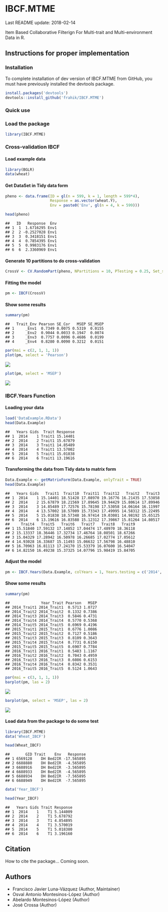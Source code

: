 IBCF.MTME
================
Last README update: 2018-02-14

Item Based Collaborative Filterign For Multi-trait and Multi-environment Data in R.

Instructions for proper implementation
--------------------------------------

### Installation

To complete installation of dev version of IBCF.MTME from GitHub, you must have previously installed the devtools package.

``` r
install.packages('devtools')
devtools::install_github('frahik/IBCF.MTME')
```

### Quick use

### Load the package

``` r
library(IBCF.MTME)
```

### Cross-validation IBCF

#### Load example data

``` r
library(BGLR)
data(wheat)
```

#### Get DataSet in Tidy data form

``` r
pheno <- data.frame(ID = gl(n = 599, k = 1, length = 599*4),
                    Response = as.vector(wheat.Y),
                    Env = paste0('Env', gl(n = 4, k = 599)))

head(pheno)
```

    ##   ID   Response  Env
    ## 1  1  1.6716295 Env1
    ## 2  2 -0.2527028 Env1
    ## 3  3  0.3418151 Env1
    ## 4  4  0.7854395 Env1
    ## 5  5  0.9983176 Env1
    ## 6  6  2.3360969 Env1

#### Generate 10 partitions to do cross-validation

``` r
CrossV <- CV.RandomPart(pheno, NPartitions = 10, PTesting = 0.25, Set_seed = 123)
```

#### Fitting the model

``` r
pm <- IBCF(CrossV)
```

#### Show some results

``` r
summary(pm)
```

    ##   Trait_Env Pearson SE_Cor   MSEP SE_MSEP
    ## 1     _Env1  0.7349 0.0075 0.5319  0.0155
    ## 2     _Env2  0.9044 0.0033 0.1947  0.0074
    ## 3     _Env3  0.7757 0.0096 0.4686  0.0199
    ## 4     _Env4  0.8280 0.0090 0.3212  0.0151

``` r
par(mai = c(2, 1, 1, 1))
plot(pm, select = 'Pearson')
```

![](README_files/figure-markdown_github-ascii_identifiers/unnamed-chunk-6-1.png)

``` r
plot(pm, select = 'MSEP')
```

![](README_files/figure-markdown_github-ascii_identifiers/unnamed-chunk-6-2.png)

### IBCF.Years Function

#### Loading your data

``` r
load('DataExample.RData')
head(Data.Example)
```

    ##   Years Gids  Trait Response
    ## 1  2014    1 Trait1 15.14401
    ## 2  2014    2 Trait1 15.67879
    ## 3  2014    3 Trait1 14.85489
    ## 4  2014    4 Trait1 13.57002
    ## 5  2014    5 Trait1 15.01838
    ## 6  2014    6 Trait1 13.19616

#### Transforming the data from Tidy data to matrix form

``` r
Data.Example <- getMatrixForm(Data.Example, onlyTrait = TRUE)
head(Data.Example)
```

    ##   Years Gids   Trait1  Trait10  Trait11  Trait12   Trait2   Trait3
    ## 1  2014    1 15.14401 18.51428 17.08970 19.16776 16.21435 17.53858
    ## 2  2014    2 15.67879 18.21569 17.89645 19.94429 15.80614 17.89946
    ## 3  2014    3 14.85489 17.72576 15.78198 17.53058 14.06164 16.11997
    ## 4  2014    4 13.57002 18.57009 15.73343 17.49995 14.58312 15.22495
    ## 5  2014    5 15.01838 18.57348 16.97414 19.03081 14.98192 15.65125
    ## 6  2014    6 13.19616 16.83588 15.12312 17.39867 15.81264 14.80517
    ##     Trait4   Trait5   Trait6   Trait7   Trait8   Trait9
    ## 1 15.51840 17.59132 17.14852 17.04474 17.48970 18.36118
    ## 2 15.13337 18.36446 17.32734 17.46764 18.08501 18.67266
    ## 3 15.04329 17.28942 16.50978 16.26685 17.02774 17.05612
    ## 4 14.93028 16.33687 15.11493 15.06632 17.56798 16.48810
    ## 5 16.70963 16.81113 17.24170 15.53379 16.07600 16.54047
    ## 6 14.82150 16.49238 15.37325 14.07796 15.98419 15.84705

#### Adjust the model

``` r
pm <- IBCF.Years(Data.Example, colYears = 1, Years.testing = c('2014', '2015', '2016'), Traits.testing = c('Trait1', 'Trait2', 'Trait3', 'Trait4', "Trait5"))
```

#### Show some results

``` r
summary(pm)
```

    ##              Year_Trait Pearson   MSEP
    ## 2014_Trait1 2014_Trait1  0.5713 1.0727
    ## 2014_Trait2 2014_Trait2  0.1332 0.7386
    ## 2014_Trait3 2014_Trait3  0.5846 0.4731
    ## 2014_Trait4 2014_Trait4  0.5770 0.5368
    ## 2014_Trait5 2014_Trait5  0.6969 0.4196
    ## 2015_Trait1 2015_Trait1  0.6776 1.0086
    ## 2015_Trait2 2015_Trait2  0.7127 0.5186
    ## 2015_Trait3 2015_Trait3  0.8109 0.3643
    ## 2015_Trait4 2015_Trait4  0.7731 0.6150
    ## 2015_Trait5 2015_Trait5  0.6907 0.7784
    ## 2016_Trait1 2016_Trait1  0.5483 1.1167
    ## 2016_Trait2 2016_Trait2  0.7043 0.4959
    ## 2016_Trait3 2016_Trait3  0.6086 0.6153
    ## 2016_Trait4 2016_Trait4  0.8342 0.3531
    ## 2016_Trait5 2016_Trait5  0.5124 1.0643

``` r
par(mai = c(3, 1, 1, 1))
barplot(pm, las = 2)
```

![](README_files/figure-markdown_github-ascii_identifiers/unnamed-chunk-9-1.png)

``` r
barplot(pm, select = 'MSEP', las = 2)
```

![](README_files/figure-markdown_github-ascii_identifiers/unnamed-chunk-9-2.png)

#### Load data from the package to do some test

``` r
library(IBCF.MTME)
data('Wheat_IBCF')

head(Wheat_IBCF)
```

    ##       GID Trait    Env   Response
    ## 1 6569128    DH Bed2IR -17.565895
    ## 2 6688880    DH Bed2IR  -4.565895
    ## 3 6688916    DH Bed2IR  -3.565895
    ## 4 6688933    DH Bed2IR  -4.565895
    ## 5 6688934    DH Bed2IR  -7.565895
    ## 6 6688949    DH Bed2IR  -7.565895

``` r
data('Year_IBCF')

head(Year_IBCF)
```

    ##   Years Gids Trait Response
    ## 1  2014    1    T1 5.144009
    ## 2  2014    2    T1 5.678792
    ## 3  2014    3    T1 4.854895
    ## 4  2014    4    T1 3.570019
    ## 5  2014    5    T1 5.018380
    ## 6  2014    6    T1 3.196160

Citation
--------

How to cite the package... Coming soon.

Authors
-------

-   Francisco Javier Luna-Vázquez (Author, Maintainer)
-   Osval Antonio Montesinos-López (Author)
-   Abelardo Montesinos-López (Author)
-   José Crossa (Author)
